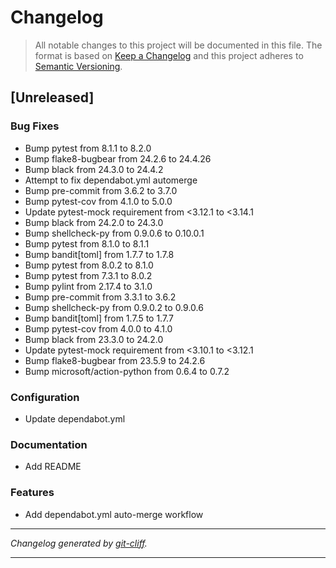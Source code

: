 # Changelog

> All notable changes to this project will be documented in this file. The format is based on
[Keep a Changelog](http://keepachangelog.com/) and this project adheres to
[Semantic Versioning](http://semver.org/).

## [Unreleased]

### Bug Fixes

- Bump pytest from 8.1.1 to 8.2.0
- Bump flake8-bugbear from 24.2.6 to 24.4.26
- Bump black from 24.3.0 to 24.4.2
- Attempt to fix dependabot.yml automerge
- Bump pre-commit from 3.6.2 to 3.7.0
- Bump pytest-cov from 4.1.0 to 5.0.0
- Update pytest-mock requirement from <3.12.1 to <3.14.1
- Bump black from 24.2.0 to 24.3.0
- Bump shellcheck-py from 0.9.0.6 to 0.10.0.1
- Bump pytest from 8.1.0 to 8.1.1
- Bump bandit[toml] from 1.7.7 to 1.7.8
- Bump pytest from 8.0.2 to 8.1.0
- Bump pytest from 7.3.1 to 8.0.2
- Bump pylint from 2.17.4 to 3.1.0
- Bump pre-commit from 3.3.1 to 3.6.2
- Bump shellcheck-py from 0.9.0.2 to 0.9.0.6
- Bump bandit[toml] from 1.7.5 to 1.7.7
- Bump pytest-cov from 4.0.0 to 4.1.0
- Bump black from 23.3.0 to 24.2.0
- Update pytest-mock requirement from <3.10.1 to <3.12.1
- Bump flake8-bugbear from 23.5.9 to 24.2.6
- Bump microsoft/action-python from 0.6.4 to 0.7.2

### Configuration

- Update dependabot.yml

### Documentation

- Add README

### Features

- Add dependabot.yml auto-merge workflow

***
*Changelog generated by [git-cliff](https://github.com/orhun/git-cliff).*
***
